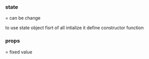 ### state 
= can be change 

to use state object fisrt of all intialize it
define constructor function

### props 
= fixed value